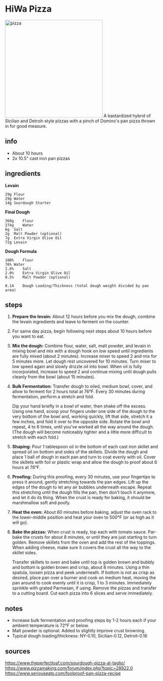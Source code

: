 # HiWa Pizza
<img src="https://seattlemag.com/sites/default/files/field/image/1-3.jpg" alt="pizza" width="320"/>
A bastardized hybrid of Sicilian and Detroit-style pizzas with a pinch of Domino's pan pizza thrown in for good measure.

## info
* About 10 hours
* 2x	10.5" cast iron pan pizzas

## ingredients
**Levain**
```
29g	Flour
29g	Water
14g	Sourdough Starter
```
**Final Dough**
```
360g	Flour
274g	Water
6g	Salt
2g	Malt Powder (optional)
7g	Extra Virgin Olive Oil
72g	Levain
```
**Dough Formula**
```
100%	Flour
76%	Water
1.8%	Salt
2.0%	Extra Virgin Olive Oil
0.5%	Malt Powder (optional)

0.14	Dough Loading/Thickness (total dough weight divided by pan area)
```

## steps
1. **Prepare the levain:** About 12 hours before you mix the dough, combine the levain ingredients and leave to ferment on the counter.

2. For same day pizza, begin following next steps about 10 hours before you want to eat.

3. **Mix the dough:** Combine flour, water, salt, malt powder, and levain in mixing bowl and mix with a dough hook on low speed until ingredients are fully mixed (about 2 minutes). Increase mixer to speed 2 and mix for 5 minutes more. Let dough rest uncovered for 10 minutes. Turn mixer to low speed again and slowly drizzle oil into bowl. When oil is fully incorporated, increase to speed 2 and continue mixing until dough pulls cleanly from the bowl (about 15 minutes).

4. **Bulk Fermentation:** Transfer dough to oiled, medium bowl, cover, and allow to ferment for 2 hours total at 76°F. Every 30 minutes during fermentation, perform a stretch and fold.

	Dip your hand briefly in a bowl of water, then shake off the excess. Using one hand, scoop your fingers under one side of the dough to the very bottom of the bowl and, working quickly, lift that side, stretch it a few inches, and fold it over to the opposite side. Rotate the bowl and repeat, 4 to 6 times, until you’ve worked all the way around the dough. (The dough will become noticeably tighter and a little more difficult to stretch with each fold.)

5. **Shaping:** Pour 1 tablespoon oil in the bottom of each cast iron skillet and spread oil on bottom and sides of the skillets. Divide the dough and place 1 ball of dough in each pan and turn to coat evenly with oil. Cover the skillets with foil or plastic wrap and allow the dough to proof about 6 hours at 76°F.

6. **Proofing:** During this proofing, every 30 minutes, use your fingertips to press it around, gently stretching towards the pan edges. Lift up the edges of the dough to let any air bubbles underneath escape. Repeat this stretching until the dough fills the pan, then don't touch it anymore, and let it do its thing. When the crust is ready for baking, it should be marshmallow soft and poofy.

7. **Heat the oven:** About 60 minutes before baking, adjust the oven rack to the lower-middle position and heat your oven to 500°F (or as high as it will go).

8. **Bake the pizzas:** When crust is ready, top each with tomato sauce. Par-bake the crusts for about 8 minutes, or until they are just starting to turn golden. Remove skillets from the oven and add the rest of the toppings. When adding cheese, make sure it covers the crust all the way to the skillet sides.

	Transfer skillets to oven and bake until top is golden brown and bubbly and bottom is golden brown and crisp, about 8 minutes. Using a thin spatula, loosen pizza and peek underneath. If bottom is not as crisp as desired, place pan over a burner and cook on medium heat, moving the pan around to cook evenly until it is crisp, 1 to 3 minutes. Immediately sprinkle with grated Parmesan, if using. Remove the pizzas and transfer to a cutting board. Cut each pizza into 6 slices and serve immediately.

## notes
* Increase bulk fermentation and proofing steps by 1-2 hours each if your ambient temperature is 72°F or below.
* Malt powder is optional. Added to slightly improve crust browning.
* Typical dough loading/thickness: NY-0.10, Sicilian-0.12, Detroit-0.16

## sources
https://www.theperfectloaf.com/sourdough-pizza-al-taglio/  
https://www.pizzamaking.com/forum/index.php?topic=28922.0  
https://www.seriouseats.com/foolproof-pan-pizza-recipe  
